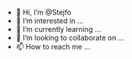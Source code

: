- 👋 Hi, I’m @Stejfo
- 👀 I’m interested in ...
- 🌱 I’m currently learning ...
- 💞️ I’m looking to collaborate on ...
- 📫 How to reach me ...

<!---
Stejfo/Stejfo is a ✨ special ✨ repository because its `README.md` (this file) appears on your GitHub profile.
You can click the Preview link to take a look at your changes.
--->
